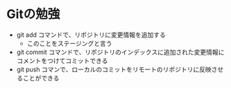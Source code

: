 # Gitの勉強

- git add コマンドで、リポジトリに変更情報を追加する
	- このことをステージングと言う
- git commit コマンドで、リポジトリのインデックスに追加された変更情報にコメントをつけてコミットできる
- git push コマンで、ローカルのコミットをリモートのリポジトリに反映させることができる
